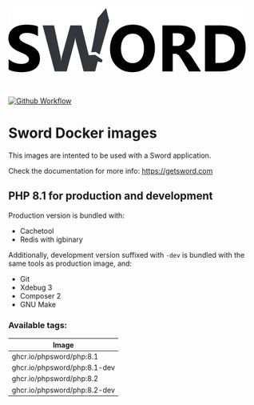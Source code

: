 ![Sword Logo](./sword-logo-sm.png)

<br>

[![Github Workflow](https://github.com/phpsword/docker-images/workflows/Build%20and%20deploy/badge.svg)](https://github.com/phpsword/docker-images/actions)

# Sword Docker images

This images are intented to be used with a Sword application.

Check the documentation for more info: https://getsword.com

## PHP 8.1 for production and development

Production version is bundled with:

* Cachetool
* Redis with igbinary

Additionally, development version suffixed with `-dev` is bundled with the same tools as production image, and:

* Git
* Xdebug 3
* Composer 2
* GNU Make

### Available tags:

| Image  |
| ------ |
| ghcr.io/phpsword/php:8.1     |
| ghcr.io/phpsword/php:8.1-dev |
| ghcr.io/phpsword/php:8.2     |
| ghcr.io/phpsword/php:8.2-dev |
